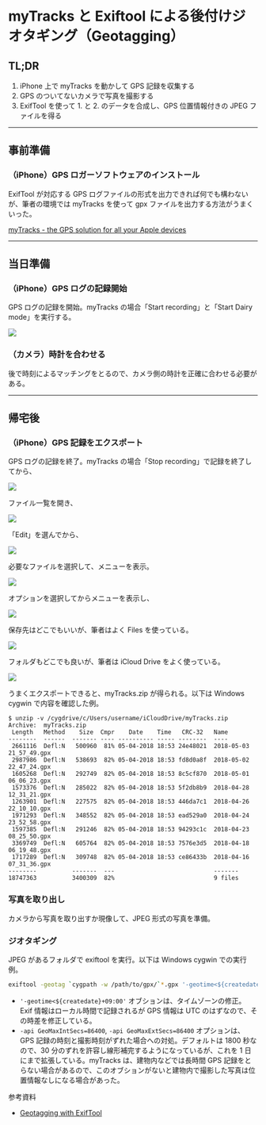 # myTracks と Exiftool による後付けジオタギング（Geotagging）

## TL;DR

1. iPhone 上で myTracks を動かして GPS 記録を収集する
2. GPS のついてないカメラで写真を撮影する
3. ExifTool を使って 1. と 2. のデータを合成し、GPS 位置情報付きの JPEG ファイルを得る

------

## 事前準備

### （iPhone）GPS ロガーソフトウェアのインストール

ExifTool が対応する GPS ログファイルの形式を出力できれば何でも構わないが、筆者の環境では myTracks を使って gpx ファイルを出力する方法がうまくいった。

[myTracks - the GPS solution for all your Apple devices](http://www.mytracks4mac.info/)

------

## 当日準備

### （iPhone）GPS ログの記録開始

GPS ログの記録を開始。myTracks の場合「Start recording」と「Start Dairy mode」を実行する。

![](geotag_01.jpg)

### （カメラ）時計を合わせる

後で時刻によるマッチングをとるので、カメラ側の時計を正確に合わせる必要がある。

------

## 帰宅後

### （iPhone）GPS 記録をエクスポート

GPS ログの記録を終了。myTracks の場合「Stop recording」で記録を終了してから、

![](geotag_02.jpg)

ファイル一覧を開き、

![](geotag_03.png)

「Edit」を選んでから、

![](geotag_04.png)

必要なファイルを選択して、メニューを表示。

![](geotag_05.png)

オプションを選択してからメニューを表示し、

![](geotag_06.png)

保存先はどこでもいいが、筆者はよく Files を使っている。

![](geotag_07.png)

フォルダもどこでも良いが、筆者は iCloud Drive をよく使っている。

![](geotag_08.png)

うまくエクスポートできると、myTracks.zip が得られる。以下は Windows cygwin で内容を確認した例。

```shell
$ unzip -v /cygdrive/c/Users/username/iCloudDrive/myTracks.zip
Archive:  myTracks.zip
 Length   Method    Size  Cmpr    Date    Time   CRC-32   Name
--------  ------  ------- ---- ---------- ----- --------  ----
 2661116  Defl:N   500960  81% 05-04-2018 18:53 24e48021  2018-05-03 21_57_49.gpx
 2987986  Defl:N   538693  82% 05-04-2018 18:53 fd8d0a8f  2018-05-02 22_47_24.gpx
 1605268  Defl:N   292749  82% 05-04-2018 18:53 8c5cf870  2018-05-01 06_06_23.gpx
 1573376  Defl:N   285022  82% 05-04-2018 18:53 5f2db8b9  2018-04-28 12_31_21.gpx
 1263901  Defl:N   227575  82% 05-04-2018 18:53 446da7c1  2018-04-26 22_10_10.gpx
 1971293  Defl:N   348552  82% 05-04-2018 18:53 ead529a0  2018-04-24 23_52_58.gpx
 1597385  Defl:N   291246  82% 05-04-2018 18:53 94293c1c  2018-04-23 08_25_50.gpx
 3369749  Defl:N   605764  82% 05-04-2018 18:53 7576e3d5  2018-04-18 06_19_48.gpx
 1717289  Defl:N   309748  82% 05-04-2018 18:53 ce86433b  2018-04-16 07_31_36.gpx
--------          -------  ---                            -------
18747363          3400309  82%                            9 files
```

### 写真を取り出し

カメラから写真を取り出すか現像して、JPEG 形式の写真を準備。

### ジオタギング

JPEG があるフォルダで exiftool を実行。以下は Windows cygwin での実行例。

```bash
exiftool -geotag `cygpath -w /path/to/gpx/`*.gpx '-geotime<${createdate}+09:00' -api GeoMaxIntSecs=86400 -api GeoMaxExtSecs=86400 *.jpg;
```

* `'-geotime<${createdate}+09:00'` オブションは、タイムゾーンの修正。Exif 情報はローカル時間で記録されるが GPS 情報は UTC のはずなので、その時差を修正している。
* `-api GeoMaxIntSecs=86400`, `-api GeoMaxExtSecs=86400` オプションは、GPS 記録の時刻と撮影時刻がずれた場合への対処。デフォルトは 1800 秒なので、30 分のずれを許容し線形補完するようになっているが、これを 1 日にまで拡張している。myTracks は、建物内などでは長時間 GPS 記録をとらない場合があるので、このオブションがないと建物内で撮影した写真は位置情報なしになる場合があった。

参考資料

* [Geotagging with ExifTool](https://sno.phy.queensu.ca/~phil/exiftool/geotag.html)

